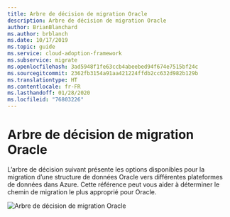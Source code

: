 ```yaml
---
title: Arbre de décision de migration Oracle
description: Arbre de décision de migration Oracle
author: BrianBlanchard
ms.author: brblanch
ms.date: 10/17/2019
ms.topic: guide
ms.service: cloud-adoption-framework
ms.subservice: migrate
ms.openlocfilehash: 3ad5948f1fe63ccb4abeebed94f674e7515bf24c
ms.sourcegitcommit: 2362fb3154a91aa421224ffdb2cc632d982b129b
ms.translationtype: HT
ms.contentlocale: fr-FR
ms.lasthandoff: 01/28/2020
ms.locfileid: "76803226"
---
```

# <a name="oracle-migration-decision-tree"></a>Arbre de décision de migration Oracle

L’arbre de décision suivant présente les options disponibles pour la migration d’une structure de données Oracle vers différentes plateformes de données dans Azure. Cette référence peut vous aider à déterminer le chemin de migration le plus approprié pour Oracle.

![Arbre de décision de migration Oracle](../../_images/innovate/considerations/oracle-migration-decision-tree.png)

